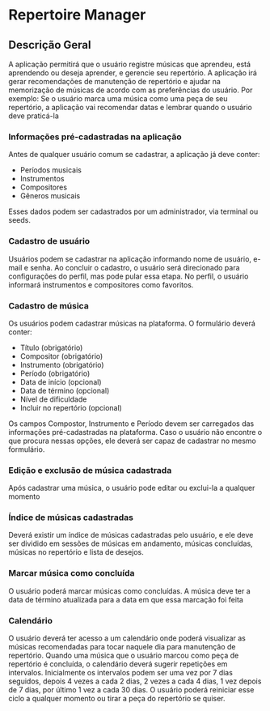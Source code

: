 # Repertoire Manager

## Descrição Geral

A aplicação permitirá que o usuário registre músicas que aprendeu, está aprendendo ou deseja aprender, e gerencie seu repertório. A aplicação irá gerar recomendações de manutenção de repertório e ajudar na memorização de músicas de acordo com as preferências do usuário.
Por exemplo: Se o usuário marca uma música como uma peça de seu repertório, a aplicação vai recomendar datas e lembrar quando o usuário deve praticá-la

### Informações pré-cadastradas na aplicação

Antes de qualquer usuário comum se cadastrar, a aplicação já deve conter:
  - Períodos musicais
  - Instrumentos
  - Compositores
  - Gêneros musicais

Esses dados podem ser cadastrados por um administrador, via terminal ou seeds.

### Cadastro de usuário

Usuários podem se cadastrar na aplicação informando nome de usuário, e-mail e senha. Ao concluir o cadastro, o usuário será direcionado para configurações do perfil, mas pode pular essa etapa. No perfil, o usuário informará instrumentos e compositores como favoritos.

### Cadastro de música

Os usuários podem cadastrar músicas na plataforma. O formulário deverá conter:
  - Título (obrigatório)
  - Compositor (obrigatório)
  - Instrumento (obrigatório)
  - Período (obrigatório)
  - Data de início (opcional)
  - Data de término (opcional)
  - Nível de dificuldade
  - Incluir no repertório (opcional)

Os campos Compostor, Instrumento e Período devem ser carregados das informações pré-cadastradas na plataforma. Caso o usuário não encontre o que procura nessas opções, ele deverá ser capaz de cadastrar no mesmo formulário.

### Edição e exclusão de música cadastrada

Após cadastrar uma música, o usuário pode editar ou exclui-la a qualquer momento

### Índice de músicas cadastradas

Deverá existir um índice de músicas cadastradas pelo usuário, e ele deve ser dividido em sessões de músicas em andamento, músicas concluídas, músicas no repertório e lista de desejos. 

### Marcar música como concluída

O usuário poderá marcar músicas como concluídas. A música deve ter a data de término atualizada para a data em que essa marcação foi feita

### Calendário

O usuário deverá ter acesso a um calendário onde poderá visualizar as músicas recomendadas para tocar naquele dia para manutenção de repertório.
Quando uma música que o usuário marcou como peça de repertório é concluída, o calendário deverá sugerir repetições em intervalos. Inicialmente os intervalos podem ser uma vez por 7 dias seguidos, depois 4 vezes a cada 2 dias, 2 vezes a cada 4 dias, 1 vez depois de 7 dias, por último 1 vez a cada 30 dias. O usuário poderá reiniciar esse ciclo a qualquer momento ou tirar a peça do repertório se quiser.